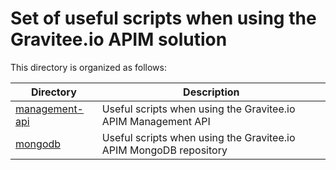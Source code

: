 # Set of useful scripts when using the Gravitee.io APIM solution

This directory is organized as follows:

| Directory                                 | Description                                                           |
| ----------------------------------------- | --------------------------------------------------------------------- |
| [management-api](./management-api)        | Useful scripts when using the Gravitee.io APIM Management API         |
| [mongodb](./mongodb)                      | Useful scripts when using the Gravitee.io APIM MongoDB repository     |
